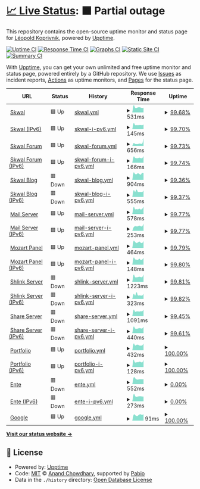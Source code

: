 # [📈 Live Status](https://uptime.skwal.net): <!--live status--> **🟧 Partial outage**

This repository contains the open-source uptime monitor and status page for [Léopold Koprivnik](https://skwal.net/), powered by [Upptime](https://github.com/upptime/upptime).

[![Uptime CI](https://github.com/SkwalExe/uptime.skwal.net/workflows/Uptime%20CI/badge.svg)](https://github.com/SkwalExe/uptime.skwal.net/actions?query=workflow%3A%22Uptime+CI%22)
[![Response Time CI](https://github.com/SkwalExe/uptime.skwal.net/workflows/Response%20Time%20CI/badge.svg)](https://github.com/SkwalExe/uptime.skwal.net/actions?query=workflow%3A%22Response+Time+CI%22)
[![Graphs CI](https://github.com/SkwalExe/uptime.skwal.net/workflows/Graphs%20CI/badge.svg)](https://github.com/SkwalExe/uptime.skwal.net/actions?query=workflow%3A%22Graphs+CI%22)
[![Static Site CI](https://github.com/SkwalExe/uptime.skwal.net/workflows/Static%20Site%20CI/badge.svg)](https://github.com/SkwalExe/uptime.skwal.net/actions?query=workflow%3A%22Static+Site+CI%22)
[![Summary CI](https://github.com/SkwalExe/uptime.skwal.net/workflows/Summary%20CI/badge.svg)](https://github.com/SkwalExe/uptime.skwal.net/actions?query=workflow%3A%22Summary+CI%22)

With [Upptime](https://upptime.js.org), you can get your own unlimited and free uptime monitor and status page, powered entirely by a GitHub repository. We use [Issues](https://github.com/SkwalExe/uptime.skwal.net/issues) as incident reports, [Actions](https://github.com/SkwalExe/uptime.skwal.net/actions) as uptime monitors, and [Pages](https://uptime.skwal.net) for the status page.

<!--start: status pages-->
<!-- This summary is generated by Upptime (https://github.com/upptime/upptime) -->
<!-- Do not edit this manually, your changes will be overwritten -->
<!-- prettier-ignore -->
| URL | Status | History | Response Time | Uptime |
| --- | ------ | ------- | ------------- | ------ |
| <img alt="" src="https://icons.duckduckgo.com/ip3/skwal.net.ico" height="13"> [Skwal](https://skwal.net) | 🟩 Up | [skwal.yml](https://github.com/SkwalExe/uptime.skwal.net/commits/HEAD/history/skwal.yml) | <details><summary><img alt="Response time graph" src="./graphs/skwal/response-time-week.png" height="20"> 531ms</summary><br><a href="https://uptime.skwal.net/history/skwal"><img alt="Response time 725" src="https://img.shields.io/endpoint?url=https%3A%2F%2Fraw.githubusercontent.com%2FSkwalExe%2Fuptime.skwal.net%2FHEAD%2Fapi%2Fskwal%2Fresponse-time.json"></a><br><a href="https://uptime.skwal.net/history/skwal"><img alt="24-hour response time 478" src="https://img.shields.io/endpoint?url=https%3A%2F%2Fraw.githubusercontent.com%2FSkwalExe%2Fuptime.skwal.net%2FHEAD%2Fapi%2Fskwal%2Fresponse-time-day.json"></a><br><a href="https://uptime.skwal.net/history/skwal"><img alt="7-day response time 531" src="https://img.shields.io/endpoint?url=https%3A%2F%2Fraw.githubusercontent.com%2FSkwalExe%2Fuptime.skwal.net%2FHEAD%2Fapi%2Fskwal%2Fresponse-time-week.json"></a><br><a href="https://uptime.skwal.net/history/skwal"><img alt="30-day response time 559" src="https://img.shields.io/endpoint?url=https%3A%2F%2Fraw.githubusercontent.com%2FSkwalExe%2Fuptime.skwal.net%2FHEAD%2Fapi%2Fskwal%2Fresponse-time-month.json"></a><br><a href="https://uptime.skwal.net/history/skwal"><img alt="1-year response time 725" src="https://img.shields.io/endpoint?url=https%3A%2F%2Fraw.githubusercontent.com%2FSkwalExe%2Fuptime.skwal.net%2FHEAD%2Fapi%2Fskwal%2Fresponse-time-year.json"></a></details> | <details><summary><a href="https://uptime.skwal.net/history/skwal">99.68%</a></summary><a href="https://uptime.skwal.net/history/skwal"><img alt="All-time uptime 99.55%" src="https://img.shields.io/endpoint?url=https%3A%2F%2Fraw.githubusercontent.com%2FSkwalExe%2Fuptime.skwal.net%2FHEAD%2Fapi%2Fskwal%2Fuptime.json"></a><br><a href="https://uptime.skwal.net/history/skwal"><img alt="24-hour uptime 97.77%" src="https://img.shields.io/endpoint?url=https%3A%2F%2Fraw.githubusercontent.com%2FSkwalExe%2Fuptime.skwal.net%2FHEAD%2Fapi%2Fskwal%2Fuptime-day.json"></a><br><a href="https://uptime.skwal.net/history/skwal"><img alt="7-day uptime 99.68%" src="https://img.shields.io/endpoint?url=https%3A%2F%2Fraw.githubusercontent.com%2FSkwalExe%2Fuptime.skwal.net%2FHEAD%2Fapi%2Fskwal%2Fuptime-week.json"></a><br><a href="https://uptime.skwal.net/history/skwal"><img alt="30-day uptime 99.87%" src="https://img.shields.io/endpoint?url=https%3A%2F%2Fraw.githubusercontent.com%2FSkwalExe%2Fuptime.skwal.net%2FHEAD%2Fapi%2Fskwal%2Fuptime-month.json"></a><br><a href="https://uptime.skwal.net/history/skwal"><img alt="1-year uptime 99.55%" src="https://img.shields.io/endpoint?url=https%3A%2F%2Fraw.githubusercontent.com%2FSkwalExe%2Fuptime.skwal.net%2FHEAD%2Fapi%2Fskwal%2Fuptime-year.json"></a></details>
| <img alt="" src="https://icons.duckduckgo.com/ip3/skwal.net.ico" height="13"> [Skwal (IPv6)](https://skwal.net) | 🟩 Up | [skwal-i-pv6.yml](https://github.com/SkwalExe/uptime.skwal.net/commits/HEAD/history/skwal-i-pv6.yml) | <details><summary><img alt="Response time graph" src="./graphs/skwal-i-pv6/response-time-week.png" height="20"> 145ms</summary><br><a href="https://uptime.skwal.net/history/skwal-i-pv6"><img alt="Response time 321" src="https://img.shields.io/endpoint?url=https%3A%2F%2Fraw.githubusercontent.com%2FSkwalExe%2Fuptime.skwal.net%2FHEAD%2Fapi%2Fskwal-i-pv6%2Fresponse-time.json"></a><br><a href="https://uptime.skwal.net/history/skwal-i-pv6"><img alt="24-hour response time 142" src="https://img.shields.io/endpoint?url=https%3A%2F%2Fraw.githubusercontent.com%2FSkwalExe%2Fuptime.skwal.net%2FHEAD%2Fapi%2Fskwal-i-pv6%2Fresponse-time-day.json"></a><br><a href="https://uptime.skwal.net/history/skwal-i-pv6"><img alt="7-day response time 145" src="https://img.shields.io/endpoint?url=https%3A%2F%2Fraw.githubusercontent.com%2FSkwalExe%2Fuptime.skwal.net%2FHEAD%2Fapi%2Fskwal-i-pv6%2Fresponse-time-week.json"></a><br><a href="https://uptime.skwal.net/history/skwal-i-pv6"><img alt="30-day response time 152" src="https://img.shields.io/endpoint?url=https%3A%2F%2Fraw.githubusercontent.com%2FSkwalExe%2Fuptime.skwal.net%2FHEAD%2Fapi%2Fskwal-i-pv6%2Fresponse-time-month.json"></a><br><a href="https://uptime.skwal.net/history/skwal-i-pv6"><img alt="1-year response time 321" src="https://img.shields.io/endpoint?url=https%3A%2F%2Fraw.githubusercontent.com%2FSkwalExe%2Fuptime.skwal.net%2FHEAD%2Fapi%2Fskwal-i-pv6%2Fresponse-time-year.json"></a></details> | <details><summary><a href="https://uptime.skwal.net/history/skwal-i-pv6">99.70%</a></summary><a href="https://uptime.skwal.net/history/skwal-i-pv6"><img alt="All-time uptime 99.78%" src="https://img.shields.io/endpoint?url=https%3A%2F%2Fraw.githubusercontent.com%2FSkwalExe%2Fuptime.skwal.net%2FHEAD%2Fapi%2Fskwal-i-pv6%2Fuptime.json"></a><br><a href="https://uptime.skwal.net/history/skwal-i-pv6"><img alt="24-hour uptime 97.87%" src="https://img.shields.io/endpoint?url=https%3A%2F%2Fraw.githubusercontent.com%2FSkwalExe%2Fuptime.skwal.net%2FHEAD%2Fapi%2Fskwal-i-pv6%2Fuptime-day.json"></a><br><a href="https://uptime.skwal.net/history/skwal-i-pv6"><img alt="7-day uptime 99.70%" src="https://img.shields.io/endpoint?url=https%3A%2F%2Fraw.githubusercontent.com%2FSkwalExe%2Fuptime.skwal.net%2FHEAD%2Fapi%2Fskwal-i-pv6%2Fuptime-week.json"></a><br><a href="https://uptime.skwal.net/history/skwal-i-pv6"><img alt="30-day uptime 99.88%" src="https://img.shields.io/endpoint?url=https%3A%2F%2Fraw.githubusercontent.com%2FSkwalExe%2Fuptime.skwal.net%2FHEAD%2Fapi%2Fskwal-i-pv6%2Fuptime-month.json"></a><br><a href="https://uptime.skwal.net/history/skwal-i-pv6"><img alt="1-year uptime 99.78%" src="https://img.shields.io/endpoint?url=https%3A%2F%2Fraw.githubusercontent.com%2FSkwalExe%2Fuptime.skwal.net%2FHEAD%2Fapi%2Fskwal-i-pv6%2Fuptime-year.json"></a></details>
| <img alt="" src="https://icons.duckduckgo.com/ip3/forum.skwal.net.ico" height="13"> [Skwal Forum](https://forum.skwal.net) | 🟩 Up | [skwal-forum.yml](https://github.com/SkwalExe/uptime.skwal.net/commits/HEAD/history/skwal-forum.yml) | <details><summary><img alt="Response time graph" src="./graphs/skwal-forum/response-time-week.png" height="20"> 656ms</summary><br><a href="https://uptime.skwal.net/history/skwal-forum"><img alt="Response time 846" src="https://img.shields.io/endpoint?url=https%3A%2F%2Fraw.githubusercontent.com%2FSkwalExe%2Fuptime.skwal.net%2FHEAD%2Fapi%2Fskwal-forum%2Fresponse-time.json"></a><br><a href="https://uptime.skwal.net/history/skwal-forum"><img alt="24-hour response time 1121" src="https://img.shields.io/endpoint?url=https%3A%2F%2Fraw.githubusercontent.com%2FSkwalExe%2Fuptime.skwal.net%2FHEAD%2Fapi%2Fskwal-forum%2Fresponse-time-day.json"></a><br><a href="https://uptime.skwal.net/history/skwal-forum"><img alt="7-day response time 656" src="https://img.shields.io/endpoint?url=https%3A%2F%2Fraw.githubusercontent.com%2FSkwalExe%2Fuptime.skwal.net%2FHEAD%2Fapi%2Fskwal-forum%2Fresponse-time-week.json"></a><br><a href="https://uptime.skwal.net/history/skwal-forum"><img alt="30-day response time 571" src="https://img.shields.io/endpoint?url=https%3A%2F%2Fraw.githubusercontent.com%2FSkwalExe%2Fuptime.skwal.net%2FHEAD%2Fapi%2Fskwal-forum%2Fresponse-time-month.json"></a><br><a href="https://uptime.skwal.net/history/skwal-forum"><img alt="1-year response time 846" src="https://img.shields.io/endpoint?url=https%3A%2F%2Fraw.githubusercontent.com%2FSkwalExe%2Fuptime.skwal.net%2FHEAD%2Fapi%2Fskwal-forum%2Fresponse-time-year.json"></a></details> | <details><summary><a href="https://uptime.skwal.net/history/skwal-forum">99.73%</a></summary><a href="https://uptime.skwal.net/history/skwal-forum"><img alt="All-time uptime 99.79%" src="https://img.shields.io/endpoint?url=https%3A%2F%2Fraw.githubusercontent.com%2FSkwalExe%2Fuptime.skwal.net%2FHEAD%2Fapi%2Fskwal-forum%2Fuptime.json"></a><br><a href="https://uptime.skwal.net/history/skwal-forum"><img alt="24-hour uptime 98.14%" src="https://img.shields.io/endpoint?url=https%3A%2F%2Fraw.githubusercontent.com%2FSkwalExe%2Fuptime.skwal.net%2FHEAD%2Fapi%2Fskwal-forum%2Fuptime-day.json"></a><br><a href="https://uptime.skwal.net/history/skwal-forum"><img alt="7-day uptime 99.73%" src="https://img.shields.io/endpoint?url=https%3A%2F%2Fraw.githubusercontent.com%2FSkwalExe%2Fuptime.skwal.net%2FHEAD%2Fapi%2Fskwal-forum%2Fuptime-week.json"></a><br><a href="https://uptime.skwal.net/history/skwal-forum"><img alt="30-day uptime 99.89%" src="https://img.shields.io/endpoint?url=https%3A%2F%2Fraw.githubusercontent.com%2FSkwalExe%2Fuptime.skwal.net%2FHEAD%2Fapi%2Fskwal-forum%2Fuptime-month.json"></a><br><a href="https://uptime.skwal.net/history/skwal-forum"><img alt="1-year uptime 99.79%" src="https://img.shields.io/endpoint?url=https%3A%2F%2Fraw.githubusercontent.com%2FSkwalExe%2Fuptime.skwal.net%2FHEAD%2Fapi%2Fskwal-forum%2Fuptime-year.json"></a></details>
| <img alt="" src="https://icons.duckduckgo.com/ip3/forum.skwal.net.ico" height="13"> [Skwal Forum (IPv6)](https://forum.skwal.net) | 🟩 Up | [skwal-forum-i-pv6.yml](https://github.com/SkwalExe/uptime.skwal.net/commits/HEAD/history/skwal-forum-i-pv6.yml) | <details><summary><img alt="Response time graph" src="./graphs/skwal-forum-i-pv6/response-time-week.png" height="20"> 166ms</summary><br><a href="https://uptime.skwal.net/history/skwal-forum-i-pv6"><img alt="Response time 177" src="https://img.shields.io/endpoint?url=https%3A%2F%2Fraw.githubusercontent.com%2FSkwalExe%2Fuptime.skwal.net%2FHEAD%2Fapi%2Fskwal-forum-i-pv6%2Fresponse-time.json"></a><br><a href="https://uptime.skwal.net/history/skwal-forum-i-pv6"><img alt="24-hour response time 181" src="https://img.shields.io/endpoint?url=https%3A%2F%2Fraw.githubusercontent.com%2FSkwalExe%2Fuptime.skwal.net%2FHEAD%2Fapi%2Fskwal-forum-i-pv6%2Fresponse-time-day.json"></a><br><a href="https://uptime.skwal.net/history/skwal-forum-i-pv6"><img alt="7-day response time 166" src="https://img.shields.io/endpoint?url=https%3A%2F%2Fraw.githubusercontent.com%2FSkwalExe%2Fuptime.skwal.net%2FHEAD%2Fapi%2Fskwal-forum-i-pv6%2Fresponse-time-week.json"></a><br><a href="https://uptime.skwal.net/history/skwal-forum-i-pv6"><img alt="30-day response time 168" src="https://img.shields.io/endpoint?url=https%3A%2F%2Fraw.githubusercontent.com%2FSkwalExe%2Fuptime.skwal.net%2FHEAD%2Fapi%2Fskwal-forum-i-pv6%2Fresponse-time-month.json"></a><br><a href="https://uptime.skwal.net/history/skwal-forum-i-pv6"><img alt="1-year response time 177" src="https://img.shields.io/endpoint?url=https%3A%2F%2Fraw.githubusercontent.com%2FSkwalExe%2Fuptime.skwal.net%2FHEAD%2Fapi%2Fskwal-forum-i-pv6%2Fresponse-time-year.json"></a></details> | <details><summary><a href="https://uptime.skwal.net/history/skwal-forum-i-pv6">99.74%</a></summary><a href="https://uptime.skwal.net/history/skwal-forum-i-pv6"><img alt="All-time uptime 99.79%" src="https://img.shields.io/endpoint?url=https%3A%2F%2Fraw.githubusercontent.com%2FSkwalExe%2Fuptime.skwal.net%2FHEAD%2Fapi%2Fskwal-forum-i-pv6%2Fuptime.json"></a><br><a href="https://uptime.skwal.net/history/skwal-forum-i-pv6"><img alt="24-hour uptime 98.16%" src="https://img.shields.io/endpoint?url=https%3A%2F%2Fraw.githubusercontent.com%2FSkwalExe%2Fuptime.skwal.net%2FHEAD%2Fapi%2Fskwal-forum-i-pv6%2Fuptime-day.json"></a><br><a href="https://uptime.skwal.net/history/skwal-forum-i-pv6"><img alt="7-day uptime 99.74%" src="https://img.shields.io/endpoint?url=https%3A%2F%2Fraw.githubusercontent.com%2FSkwalExe%2Fuptime.skwal.net%2FHEAD%2Fapi%2Fskwal-forum-i-pv6%2Fuptime-week.json"></a><br><a href="https://uptime.skwal.net/history/skwal-forum-i-pv6"><img alt="30-day uptime 99.89%" src="https://img.shields.io/endpoint?url=https%3A%2F%2Fraw.githubusercontent.com%2FSkwalExe%2Fuptime.skwal.net%2FHEAD%2Fapi%2Fskwal-forum-i-pv6%2Fuptime-month.json"></a><br><a href="https://uptime.skwal.net/history/skwal-forum-i-pv6"><img alt="1-year uptime 99.79%" src="https://img.shields.io/endpoint?url=https%3A%2F%2Fraw.githubusercontent.com%2FSkwalExe%2Fuptime.skwal.net%2FHEAD%2Fapi%2Fskwal-forum-i-pv6%2Fuptime-year.json"></a></details>
| <img alt="" src="https://icons.duckduckgo.com/ip3/blog.skwal.net.ico" height="13"> [Skwal Blog](https://blog.skwal.net) | 🟥 Down | [skwal-blog.yml](https://github.com/SkwalExe/uptime.skwal.net/commits/HEAD/history/skwal-blog.yml) | <details><summary><img alt="Response time graph" src="./graphs/skwal-blog/response-time-week.png" height="20"> 904ms</summary><br><a href="https://uptime.skwal.net/history/skwal-blog"><img alt="Response time 882" src="https://img.shields.io/endpoint?url=https%3A%2F%2Fraw.githubusercontent.com%2FSkwalExe%2Fuptime.skwal.net%2FHEAD%2Fapi%2Fskwal-blog%2Fresponse-time.json"></a><br><a href="https://uptime.skwal.net/history/skwal-blog"><img alt="24-hour response time 1588" src="https://img.shields.io/endpoint?url=https%3A%2F%2Fraw.githubusercontent.com%2FSkwalExe%2Fuptime.skwal.net%2FHEAD%2Fapi%2Fskwal-blog%2Fresponse-time-day.json"></a><br><a href="https://uptime.skwal.net/history/skwal-blog"><img alt="7-day response time 904" src="https://img.shields.io/endpoint?url=https%3A%2F%2Fraw.githubusercontent.com%2FSkwalExe%2Fuptime.skwal.net%2FHEAD%2Fapi%2Fskwal-blog%2Fresponse-time-week.json"></a><br><a href="https://uptime.skwal.net/history/skwal-blog"><img alt="30-day response time 655" src="https://img.shields.io/endpoint?url=https%3A%2F%2Fraw.githubusercontent.com%2FSkwalExe%2Fuptime.skwal.net%2FHEAD%2Fapi%2Fskwal-blog%2Fresponse-time-month.json"></a><br><a href="https://uptime.skwal.net/history/skwal-blog"><img alt="1-year response time 882" src="https://img.shields.io/endpoint?url=https%3A%2F%2Fraw.githubusercontent.com%2FSkwalExe%2Fuptime.skwal.net%2FHEAD%2Fapi%2Fskwal-blog%2Fresponse-time-year.json"></a></details> | <details><summary><a href="https://uptime.skwal.net/history/skwal-blog">99.36%</a></summary><a href="https://uptime.skwal.net/history/skwal-blog"><img alt="All-time uptime 99.54%" src="https://img.shields.io/endpoint?url=https%3A%2F%2Fraw.githubusercontent.com%2FSkwalExe%2Fuptime.skwal.net%2FHEAD%2Fapi%2Fskwal-blog%2Fuptime.json"></a><br><a href="https://uptime.skwal.net/history/skwal-blog"><img alt="24-hour uptime 95.50%" src="https://img.shields.io/endpoint?url=https%3A%2F%2Fraw.githubusercontent.com%2FSkwalExe%2Fuptime.skwal.net%2FHEAD%2Fapi%2Fskwal-blog%2Fuptime-day.json"></a><br><a href="https://uptime.skwal.net/history/skwal-blog"><img alt="7-day uptime 99.36%" src="https://img.shields.io/endpoint?url=https%3A%2F%2Fraw.githubusercontent.com%2FSkwalExe%2Fuptime.skwal.net%2FHEAD%2Fapi%2Fskwal-blog%2Fuptime-week.json"></a><br><a href="https://uptime.skwal.net/history/skwal-blog"><img alt="30-day uptime 99.80%" src="https://img.shields.io/endpoint?url=https%3A%2F%2Fraw.githubusercontent.com%2FSkwalExe%2Fuptime.skwal.net%2FHEAD%2Fapi%2Fskwal-blog%2Fuptime-month.json"></a><br><a href="https://uptime.skwal.net/history/skwal-blog"><img alt="1-year uptime 99.54%" src="https://img.shields.io/endpoint?url=https%3A%2F%2Fraw.githubusercontent.com%2FSkwalExe%2Fuptime.skwal.net%2FHEAD%2Fapi%2Fskwal-blog%2Fuptime-year.json"></a></details>
| <img alt="" src="https://icons.duckduckgo.com/ip3/blog.skwal.net.ico" height="13"> [Skwal Blog (IPv6)](https://blog.skwal.net) | 🟥 Down | [skwal-blog-i-pv6.yml](https://github.com/SkwalExe/uptime.skwal.net/commits/HEAD/history/skwal-blog-i-pv6.yml) | <details><summary><img alt="Response time graph" src="./graphs/skwal-blog-i-pv6/response-time-week.png" height="20"> 555ms</summary><br><a href="https://uptime.skwal.net/history/skwal-blog-i-pv6"><img alt="Response time 388" src="https://img.shields.io/endpoint?url=https%3A%2F%2Fraw.githubusercontent.com%2FSkwalExe%2Fuptime.skwal.net%2FHEAD%2Fapi%2Fskwal-blog-i-pv6%2Fresponse-time.json"></a><br><a href="https://uptime.skwal.net/history/skwal-blog-i-pv6"><img alt="24-hour response time 1215" src="https://img.shields.io/endpoint?url=https%3A%2F%2Fraw.githubusercontent.com%2FSkwalExe%2Fuptime.skwal.net%2FHEAD%2Fapi%2Fskwal-blog-i-pv6%2Fresponse-time-day.json"></a><br><a href="https://uptime.skwal.net/history/skwal-blog-i-pv6"><img alt="7-day response time 555" src="https://img.shields.io/endpoint?url=https%3A%2F%2Fraw.githubusercontent.com%2FSkwalExe%2Fuptime.skwal.net%2FHEAD%2Fapi%2Fskwal-blog-i-pv6%2Fresponse-time-week.json"></a><br><a href="https://uptime.skwal.net/history/skwal-blog-i-pv6"><img alt="30-day response time 315" src="https://img.shields.io/endpoint?url=https%3A%2F%2Fraw.githubusercontent.com%2FSkwalExe%2Fuptime.skwal.net%2FHEAD%2Fapi%2Fskwal-blog-i-pv6%2Fresponse-time-month.json"></a><br><a href="https://uptime.skwal.net/history/skwal-blog-i-pv6"><img alt="1-year response time 388" src="https://img.shields.io/endpoint?url=https%3A%2F%2Fraw.githubusercontent.com%2FSkwalExe%2Fuptime.skwal.net%2FHEAD%2Fapi%2Fskwal-blog-i-pv6%2Fresponse-time-year.json"></a></details> | <details><summary><a href="https://uptime.skwal.net/history/skwal-blog-i-pv6">99.37%</a></summary><a href="https://uptime.skwal.net/history/skwal-blog-i-pv6"><img alt="All-time uptime 99.56%" src="https://img.shields.io/endpoint?url=https%3A%2F%2Fraw.githubusercontent.com%2FSkwalExe%2Fuptime.skwal.net%2FHEAD%2Fapi%2Fskwal-blog-i-pv6%2Fuptime.json"></a><br><a href="https://uptime.skwal.net/history/skwal-blog-i-pv6"><img alt="24-hour uptime 95.62%" src="https://img.shields.io/endpoint?url=https%3A%2F%2Fraw.githubusercontent.com%2FSkwalExe%2Fuptime.skwal.net%2FHEAD%2Fapi%2Fskwal-blog-i-pv6%2Fuptime-day.json"></a><br><a href="https://uptime.skwal.net/history/skwal-blog-i-pv6"><img alt="7-day uptime 99.37%" src="https://img.shields.io/endpoint?url=https%3A%2F%2Fraw.githubusercontent.com%2FSkwalExe%2Fuptime.skwal.net%2FHEAD%2Fapi%2Fskwal-blog-i-pv6%2Fuptime-week.json"></a><br><a href="https://uptime.skwal.net/history/skwal-blog-i-pv6"><img alt="30-day uptime 99.81%" src="https://img.shields.io/endpoint?url=https%3A%2F%2Fraw.githubusercontent.com%2FSkwalExe%2Fuptime.skwal.net%2FHEAD%2Fapi%2Fskwal-blog-i-pv6%2Fuptime-month.json"></a><br><a href="https://uptime.skwal.net/history/skwal-blog-i-pv6"><img alt="1-year uptime 99.56%" src="https://img.shields.io/endpoint?url=https%3A%2F%2Fraw.githubusercontent.com%2FSkwalExe%2Fuptime.skwal.net%2FHEAD%2Fapi%2Fskwal-blog-i-pv6%2Fuptime-year.json"></a></details>
| <img alt="" src="https://icons.duckduckgo.com/ip3/mail.skwal.net.ico" height="13"> [Mail Server](https://mail.skwal.net) | 🟩 Up | [mail-server.yml](https://github.com/SkwalExe/uptime.skwal.net/commits/HEAD/history/mail-server.yml) | <details><summary><img alt="Response time graph" src="./graphs/mail-server/response-time-week.png" height="20"> 578ms</summary><br><a href="https://uptime.skwal.net/history/mail-server"><img alt="Response time 563" src="https://img.shields.io/endpoint?url=https%3A%2F%2Fraw.githubusercontent.com%2FSkwalExe%2Fuptime.skwal.net%2FHEAD%2Fapi%2Fmail-server%2Fresponse-time.json"></a><br><a href="https://uptime.skwal.net/history/mail-server"><img alt="24-hour response time 663" src="https://img.shields.io/endpoint?url=https%3A%2F%2Fraw.githubusercontent.com%2FSkwalExe%2Fuptime.skwal.net%2FHEAD%2Fapi%2Fmail-server%2Fresponse-time-day.json"></a><br><a href="https://uptime.skwal.net/history/mail-server"><img alt="7-day response time 578" src="https://img.shields.io/endpoint?url=https%3A%2F%2Fraw.githubusercontent.com%2FSkwalExe%2Fuptime.skwal.net%2FHEAD%2Fapi%2Fmail-server%2Fresponse-time-week.json"></a><br><a href="https://uptime.skwal.net/history/mail-server"><img alt="30-day response time 581" src="https://img.shields.io/endpoint?url=https%3A%2F%2Fraw.githubusercontent.com%2FSkwalExe%2Fuptime.skwal.net%2FHEAD%2Fapi%2Fmail-server%2Fresponse-time-month.json"></a><br><a href="https://uptime.skwal.net/history/mail-server"><img alt="1-year response time 563" src="https://img.shields.io/endpoint?url=https%3A%2F%2Fraw.githubusercontent.com%2FSkwalExe%2Fuptime.skwal.net%2FHEAD%2Fapi%2Fmail-server%2Fresponse-time-year.json"></a></details> | <details><summary><a href="https://uptime.skwal.net/history/mail-server">99.77%</a></summary><a href="https://uptime.skwal.net/history/mail-server"><img alt="All-time uptime 99.79%" src="https://img.shields.io/endpoint?url=https%3A%2F%2Fraw.githubusercontent.com%2FSkwalExe%2Fuptime.skwal.net%2FHEAD%2Fapi%2Fmail-server%2Fuptime.json"></a><br><a href="https://uptime.skwal.net/history/mail-server"><img alt="24-hour uptime 98.38%" src="https://img.shields.io/endpoint?url=https%3A%2F%2Fraw.githubusercontent.com%2FSkwalExe%2Fuptime.skwal.net%2FHEAD%2Fapi%2Fmail-server%2Fuptime-day.json"></a><br><a href="https://uptime.skwal.net/history/mail-server"><img alt="7-day uptime 99.77%" src="https://img.shields.io/endpoint?url=https%3A%2F%2Fraw.githubusercontent.com%2FSkwalExe%2Fuptime.skwal.net%2FHEAD%2Fapi%2Fmail-server%2Fuptime-week.json"></a><br><a href="https://uptime.skwal.net/history/mail-server"><img alt="30-day uptime 99.90%" src="https://img.shields.io/endpoint?url=https%3A%2F%2Fraw.githubusercontent.com%2FSkwalExe%2Fuptime.skwal.net%2FHEAD%2Fapi%2Fmail-server%2Fuptime-month.json"></a><br><a href="https://uptime.skwal.net/history/mail-server"><img alt="1-year uptime 99.79%" src="https://img.shields.io/endpoint?url=https%3A%2F%2Fraw.githubusercontent.com%2FSkwalExe%2Fuptime.skwal.net%2FHEAD%2Fapi%2Fmail-server%2Fuptime-year.json"></a></details>
| <img alt="" src="https://icons.duckduckgo.com/ip3/mail.skwal.net.ico" height="13"> [Mail Server (IPv6)](https://mail.skwal.net) | 🟩 Up | [mail-server-i-pv6.yml](https://github.com/SkwalExe/uptime.skwal.net/commits/HEAD/history/mail-server-i-pv6.yml) | <details><summary><img alt="Response time graph" src="./graphs/mail-server-i-pv6/response-time-week.png" height="20"> 253ms</summary><br><a href="https://uptime.skwal.net/history/mail-server-i-pv6"><img alt="Response time 281" src="https://img.shields.io/endpoint?url=https%3A%2F%2Fraw.githubusercontent.com%2FSkwalExe%2Fuptime.skwal.net%2FHEAD%2Fapi%2Fmail-server-i-pv6%2Fresponse-time.json"></a><br><a href="https://uptime.skwal.net/history/mail-server-i-pv6"><img alt="24-hour response time 305" src="https://img.shields.io/endpoint?url=https%3A%2F%2Fraw.githubusercontent.com%2FSkwalExe%2Fuptime.skwal.net%2FHEAD%2Fapi%2Fmail-server-i-pv6%2Fresponse-time-day.json"></a><br><a href="https://uptime.skwal.net/history/mail-server-i-pv6"><img alt="7-day response time 253" src="https://img.shields.io/endpoint?url=https%3A%2F%2Fraw.githubusercontent.com%2FSkwalExe%2Fuptime.skwal.net%2FHEAD%2Fapi%2Fmail-server-i-pv6%2Fresponse-time-week.json"></a><br><a href="https://uptime.skwal.net/history/mail-server-i-pv6"><img alt="30-day response time 220" src="https://img.shields.io/endpoint?url=https%3A%2F%2Fraw.githubusercontent.com%2FSkwalExe%2Fuptime.skwal.net%2FHEAD%2Fapi%2Fmail-server-i-pv6%2Fresponse-time-month.json"></a><br><a href="https://uptime.skwal.net/history/mail-server-i-pv6"><img alt="1-year response time 281" src="https://img.shields.io/endpoint?url=https%3A%2F%2Fraw.githubusercontent.com%2FSkwalExe%2Fuptime.skwal.net%2FHEAD%2Fapi%2Fmail-server-i-pv6%2Fresponse-time-year.json"></a></details> | <details><summary><a href="https://uptime.skwal.net/history/mail-server-i-pv6">99.77%</a></summary><a href="https://uptime.skwal.net/history/mail-server-i-pv6"><img alt="All-time uptime 99.79%" src="https://img.shields.io/endpoint?url=https%3A%2F%2Fraw.githubusercontent.com%2FSkwalExe%2Fuptime.skwal.net%2FHEAD%2Fapi%2Fmail-server-i-pv6%2Fuptime.json"></a><br><a href="https://uptime.skwal.net/history/mail-server-i-pv6"><img alt="24-hour uptime 98.40%" src="https://img.shields.io/endpoint?url=https%3A%2F%2Fraw.githubusercontent.com%2FSkwalExe%2Fuptime.skwal.net%2FHEAD%2Fapi%2Fmail-server-i-pv6%2Fuptime-day.json"></a><br><a href="https://uptime.skwal.net/history/mail-server-i-pv6"><img alt="7-day uptime 99.77%" src="https://img.shields.io/endpoint?url=https%3A%2F%2Fraw.githubusercontent.com%2FSkwalExe%2Fuptime.skwal.net%2FHEAD%2Fapi%2Fmail-server-i-pv6%2Fuptime-week.json"></a><br><a href="https://uptime.skwal.net/history/mail-server-i-pv6"><img alt="30-day uptime 99.90%" src="https://img.shields.io/endpoint?url=https%3A%2F%2Fraw.githubusercontent.com%2FSkwalExe%2Fuptime.skwal.net%2FHEAD%2Fapi%2Fmail-server-i-pv6%2Fuptime-month.json"></a><br><a href="https://uptime.skwal.net/history/mail-server-i-pv6"><img alt="1-year uptime 99.79%" src="https://img.shields.io/endpoint?url=https%3A%2F%2Fraw.githubusercontent.com%2FSkwalExe%2Fuptime.skwal.net%2FHEAD%2Fapi%2Fmail-server-i-pv6%2Fuptime-year.json"></a></details>
| <img alt="" src="https://icons.duckduckgo.com/ip3/mozart.skwal.net.ico" height="13"> [Mozart Panel](https://mozart.skwal.net) | 🟩 Up | [mozart-panel.yml](https://github.com/SkwalExe/uptime.skwal.net/commits/HEAD/history/mozart-panel.yml) | <details><summary><img alt="Response time graph" src="./graphs/mozart-panel/response-time-week.png" height="20"> 464ms</summary><br><a href="https://uptime.skwal.net/history/mozart-panel"><img alt="Response time 1031" src="https://img.shields.io/endpoint?url=https%3A%2F%2Fraw.githubusercontent.com%2FSkwalExe%2Fuptime.skwal.net%2FHEAD%2Fapi%2Fmozart-panel%2Fresponse-time.json"></a><br><a href="https://uptime.skwal.net/history/mozart-panel"><img alt="24-hour response time 466" src="https://img.shields.io/endpoint?url=https%3A%2F%2Fraw.githubusercontent.com%2FSkwalExe%2Fuptime.skwal.net%2FHEAD%2Fapi%2Fmozart-panel%2Fresponse-time-day.json"></a><br><a href="https://uptime.skwal.net/history/mozart-panel"><img alt="7-day response time 464" src="https://img.shields.io/endpoint?url=https%3A%2F%2Fraw.githubusercontent.com%2FSkwalExe%2Fuptime.skwal.net%2FHEAD%2Fapi%2Fmozart-panel%2Fresponse-time-week.json"></a><br><a href="https://uptime.skwal.net/history/mozart-panel"><img alt="30-day response time 464" src="https://img.shields.io/endpoint?url=https%3A%2F%2Fraw.githubusercontent.com%2FSkwalExe%2Fuptime.skwal.net%2FHEAD%2Fapi%2Fmozart-panel%2Fresponse-time-month.json"></a><br><a href="https://uptime.skwal.net/history/mozart-panel"><img alt="1-year response time 1031" src="https://img.shields.io/endpoint?url=https%3A%2F%2Fraw.githubusercontent.com%2FSkwalExe%2Fuptime.skwal.net%2FHEAD%2Fapi%2Fmozart-panel%2Fresponse-time-year.json"></a></details> | <details><summary><a href="https://uptime.skwal.net/history/mozart-panel">99.79%</a></summary><a href="https://uptime.skwal.net/history/mozart-panel"><img alt="All-time uptime 92.29%" src="https://img.shields.io/endpoint?url=https%3A%2F%2Fraw.githubusercontent.com%2FSkwalExe%2Fuptime.skwal.net%2FHEAD%2Fapi%2Fmozart-panel%2Fuptime.json"></a><br><a href="https://uptime.skwal.net/history/mozart-panel"><img alt="24-hour uptime 98.50%" src="https://img.shields.io/endpoint?url=https%3A%2F%2Fraw.githubusercontent.com%2FSkwalExe%2Fuptime.skwal.net%2FHEAD%2Fapi%2Fmozart-panel%2Fuptime-day.json"></a><br><a href="https://uptime.skwal.net/history/mozart-panel"><img alt="7-day uptime 99.79%" src="https://img.shields.io/endpoint?url=https%3A%2F%2Fraw.githubusercontent.com%2FSkwalExe%2Fuptime.skwal.net%2FHEAD%2Fapi%2Fmozart-panel%2Fuptime-week.json"></a><br><a href="https://uptime.skwal.net/history/mozart-panel"><img alt="30-day uptime 99.91%" src="https://img.shields.io/endpoint?url=https%3A%2F%2Fraw.githubusercontent.com%2FSkwalExe%2Fuptime.skwal.net%2FHEAD%2Fapi%2Fmozart-panel%2Fuptime-month.json"></a><br><a href="https://uptime.skwal.net/history/mozart-panel"><img alt="1-year uptime 92.29%" src="https://img.shields.io/endpoint?url=https%3A%2F%2Fraw.githubusercontent.com%2FSkwalExe%2Fuptime.skwal.net%2FHEAD%2Fapi%2Fmozart-panel%2Fuptime-year.json"></a></details>
| <img alt="" src="https://icons.duckduckgo.com/ip3/mozart.skwal.net.ico" height="13"> [Mozart Panel (IPv6)](https://mozart.skwal.net) | 🟩 Up | [mozart-panel-i-pv6.yml](https://github.com/SkwalExe/uptime.skwal.net/commits/HEAD/history/mozart-panel-i-pv6.yml) | <details><summary><img alt="Response time graph" src="./graphs/mozart-panel-i-pv6/response-time-week.png" height="20"> 148ms</summary><br><a href="https://uptime.skwal.net/history/mozart-panel-i-pv6"><img alt="Response time 524" src="https://img.shields.io/endpoint?url=https%3A%2F%2Fraw.githubusercontent.com%2FSkwalExe%2Fuptime.skwal.net%2FHEAD%2Fapi%2Fmozart-panel-i-pv6%2Fresponse-time.json"></a><br><a href="https://uptime.skwal.net/history/mozart-panel-i-pv6"><img alt="24-hour response time 157" src="https://img.shields.io/endpoint?url=https%3A%2F%2Fraw.githubusercontent.com%2FSkwalExe%2Fuptime.skwal.net%2FHEAD%2Fapi%2Fmozart-panel-i-pv6%2Fresponse-time-day.json"></a><br><a href="https://uptime.skwal.net/history/mozart-panel-i-pv6"><img alt="7-day response time 148" src="https://img.shields.io/endpoint?url=https%3A%2F%2Fraw.githubusercontent.com%2FSkwalExe%2Fuptime.skwal.net%2FHEAD%2Fapi%2Fmozart-panel-i-pv6%2Fresponse-time-week.json"></a><br><a href="https://uptime.skwal.net/history/mozart-panel-i-pv6"><img alt="30-day response time 149" src="https://img.shields.io/endpoint?url=https%3A%2F%2Fraw.githubusercontent.com%2FSkwalExe%2Fuptime.skwal.net%2FHEAD%2Fapi%2Fmozart-panel-i-pv6%2Fresponse-time-month.json"></a><br><a href="https://uptime.skwal.net/history/mozart-panel-i-pv6"><img alt="1-year response time 524" src="https://img.shields.io/endpoint?url=https%3A%2F%2Fraw.githubusercontent.com%2FSkwalExe%2Fuptime.skwal.net%2FHEAD%2Fapi%2Fmozart-panel-i-pv6%2Fresponse-time-year.json"></a></details> | <details><summary><a href="https://uptime.skwal.net/history/mozart-panel-i-pv6">99.80%</a></summary><a href="https://uptime.skwal.net/history/mozart-panel-i-pv6"><img alt="All-time uptime 92.29%" src="https://img.shields.io/endpoint?url=https%3A%2F%2Fraw.githubusercontent.com%2FSkwalExe%2Fuptime.skwal.net%2FHEAD%2Fapi%2Fmozart-panel-i-pv6%2Fuptime.json"></a><br><a href="https://uptime.skwal.net/history/mozart-panel-i-pv6"><img alt="24-hour uptime 98.60%" src="https://img.shields.io/endpoint?url=https%3A%2F%2Fraw.githubusercontent.com%2FSkwalExe%2Fuptime.skwal.net%2FHEAD%2Fapi%2Fmozart-panel-i-pv6%2Fuptime-day.json"></a><br><a href="https://uptime.skwal.net/history/mozart-panel-i-pv6"><img alt="7-day uptime 99.80%" src="https://img.shields.io/endpoint?url=https%3A%2F%2Fraw.githubusercontent.com%2FSkwalExe%2Fuptime.skwal.net%2FHEAD%2Fapi%2Fmozart-panel-i-pv6%2Fuptime-week.json"></a><br><a href="https://uptime.skwal.net/history/mozart-panel-i-pv6"><img alt="30-day uptime 99.92%" src="https://img.shields.io/endpoint?url=https%3A%2F%2Fraw.githubusercontent.com%2FSkwalExe%2Fuptime.skwal.net%2FHEAD%2Fapi%2Fmozart-panel-i-pv6%2Fuptime-month.json"></a><br><a href="https://uptime.skwal.net/history/mozart-panel-i-pv6"><img alt="1-year uptime 92.29%" src="https://img.shields.io/endpoint?url=https%3A%2F%2Fraw.githubusercontent.com%2FSkwalExe%2Fuptime.skwal.net%2FHEAD%2Fapi%2Fmozart-panel-i-pv6%2Fuptime-year.json"></a></details>
| <img alt="" src="https://icons.duckduckgo.com/ip3/link.skwal.net.ico" height="13"> [Shlink Server](https://link.skwal.net) | 🟥 Down | [shlink-server.yml](https://github.com/SkwalExe/uptime.skwal.net/commits/HEAD/history/shlink-server.yml) | <details><summary><img alt="Response time graph" src="./graphs/shlink-server/response-time-week.png" height="20"> 1223ms</summary><br><a href="https://uptime.skwal.net/history/shlink-server"><img alt="Response time 1071" src="https://img.shields.io/endpoint?url=https%3A%2F%2Fraw.githubusercontent.com%2FSkwalExe%2Fuptime.skwal.net%2FHEAD%2Fapi%2Fshlink-server%2Fresponse-time.json"></a><br><a href="https://uptime.skwal.net/history/shlink-server"><img alt="24-hour response time 1559" src="https://img.shields.io/endpoint?url=https%3A%2F%2Fraw.githubusercontent.com%2FSkwalExe%2Fuptime.skwal.net%2FHEAD%2Fapi%2Fshlink-server%2Fresponse-time-day.json"></a><br><a href="https://uptime.skwal.net/history/shlink-server"><img alt="7-day response time 1223" src="https://img.shields.io/endpoint?url=https%3A%2F%2Fraw.githubusercontent.com%2FSkwalExe%2Fuptime.skwal.net%2FHEAD%2Fapi%2Fshlink-server%2Fresponse-time-week.json"></a><br><a href="https://uptime.skwal.net/history/shlink-server"><img alt="30-day response time 1057" src="https://img.shields.io/endpoint?url=https%3A%2F%2Fraw.githubusercontent.com%2FSkwalExe%2Fuptime.skwal.net%2FHEAD%2Fapi%2Fshlink-server%2Fresponse-time-month.json"></a><br><a href="https://uptime.skwal.net/history/shlink-server"><img alt="1-year response time 1071" src="https://img.shields.io/endpoint?url=https%3A%2F%2Fraw.githubusercontent.com%2FSkwalExe%2Fuptime.skwal.net%2FHEAD%2Fapi%2Fshlink-server%2Fresponse-time-year.json"></a></details> | <details><summary><a href="https://uptime.skwal.net/history/shlink-server">99.81%</a></summary><a href="https://uptime.skwal.net/history/shlink-server"><img alt="All-time uptime 99.56%" src="https://img.shields.io/endpoint?url=https%3A%2F%2Fraw.githubusercontent.com%2FSkwalExe%2Fuptime.skwal.net%2FHEAD%2Fapi%2Fshlink-server%2Fuptime.json"></a><br><a href="https://uptime.skwal.net/history/shlink-server"><img alt="24-hour uptime 98.66%" src="https://img.shields.io/endpoint?url=https%3A%2F%2Fraw.githubusercontent.com%2FSkwalExe%2Fuptime.skwal.net%2FHEAD%2Fapi%2Fshlink-server%2Fuptime-day.json"></a><br><a href="https://uptime.skwal.net/history/shlink-server"><img alt="7-day uptime 99.81%" src="https://img.shields.io/endpoint?url=https%3A%2F%2Fraw.githubusercontent.com%2FSkwalExe%2Fuptime.skwal.net%2FHEAD%2Fapi%2Fshlink-server%2Fuptime-week.json"></a><br><a href="https://uptime.skwal.net/history/shlink-server"><img alt="30-day uptime 99.96%" src="https://img.shields.io/endpoint?url=https%3A%2F%2Fraw.githubusercontent.com%2FSkwalExe%2Fuptime.skwal.net%2FHEAD%2Fapi%2Fshlink-server%2Fuptime-month.json"></a><br><a href="https://uptime.skwal.net/history/shlink-server"><img alt="1-year uptime 99.56%" src="https://img.shields.io/endpoint?url=https%3A%2F%2Fraw.githubusercontent.com%2FSkwalExe%2Fuptime.skwal.net%2FHEAD%2Fapi%2Fshlink-server%2Fuptime-year.json"></a></details>
| <img alt="" src="https://icons.duckduckgo.com/ip3/link.skwal.net.ico" height="13"> [Shlink Server (IPv6)](https://link.skwal.net) | 🟥 Down | [shlink-server-i-pv6.yml](https://github.com/SkwalExe/uptime.skwal.net/commits/HEAD/history/shlink-server-i-pv6.yml) | <details><summary><img alt="Response time graph" src="./graphs/shlink-server-i-pv6/response-time-week.png" height="20"> 323ms</summary><br><a href="https://uptime.skwal.net/history/shlink-server-i-pv6"><img alt="Response time 419" src="https://img.shields.io/endpoint?url=https%3A%2F%2Fraw.githubusercontent.com%2FSkwalExe%2Fuptime.skwal.net%2FHEAD%2Fapi%2Fshlink-server-i-pv6%2Fresponse-time.json"></a><br><a href="https://uptime.skwal.net/history/shlink-server-i-pv6"><img alt="24-hour response time 307" src="https://img.shields.io/endpoint?url=https%3A%2F%2Fraw.githubusercontent.com%2FSkwalExe%2Fuptime.skwal.net%2FHEAD%2Fapi%2Fshlink-server-i-pv6%2Fresponse-time-day.json"></a><br><a href="https://uptime.skwal.net/history/shlink-server-i-pv6"><img alt="7-day response time 323" src="https://img.shields.io/endpoint?url=https%3A%2F%2Fraw.githubusercontent.com%2FSkwalExe%2Fuptime.skwal.net%2FHEAD%2Fapi%2Fshlink-server-i-pv6%2Fresponse-time-week.json"></a><br><a href="https://uptime.skwal.net/history/shlink-server-i-pv6"><img alt="30-day response time 306" src="https://img.shields.io/endpoint?url=https%3A%2F%2Fraw.githubusercontent.com%2FSkwalExe%2Fuptime.skwal.net%2FHEAD%2Fapi%2Fshlink-server-i-pv6%2Fresponse-time-month.json"></a><br><a href="https://uptime.skwal.net/history/shlink-server-i-pv6"><img alt="1-year response time 419" src="https://img.shields.io/endpoint?url=https%3A%2F%2Fraw.githubusercontent.com%2FSkwalExe%2Fuptime.skwal.net%2FHEAD%2Fapi%2Fshlink-server-i-pv6%2Fresponse-time-year.json"></a></details> | <details><summary><a href="https://uptime.skwal.net/history/shlink-server-i-pv6">99.82%</a></summary><a href="https://uptime.skwal.net/history/shlink-server-i-pv6"><img alt="All-time uptime 99.56%" src="https://img.shields.io/endpoint?url=https%3A%2F%2Fraw.githubusercontent.com%2FSkwalExe%2Fuptime.skwal.net%2FHEAD%2Fapi%2Fshlink-server-i-pv6%2Fuptime.json"></a><br><a href="https://uptime.skwal.net/history/shlink-server-i-pv6"><img alt="24-hour uptime 98.77%" src="https://img.shields.io/endpoint?url=https%3A%2F%2Fraw.githubusercontent.com%2FSkwalExe%2Fuptime.skwal.net%2FHEAD%2Fapi%2Fshlink-server-i-pv6%2Fuptime-day.json"></a><br><a href="https://uptime.skwal.net/history/shlink-server-i-pv6"><img alt="7-day uptime 99.82%" src="https://img.shields.io/endpoint?url=https%3A%2F%2Fraw.githubusercontent.com%2FSkwalExe%2Fuptime.skwal.net%2FHEAD%2Fapi%2Fshlink-server-i-pv6%2Fuptime-week.json"></a><br><a href="https://uptime.skwal.net/history/shlink-server-i-pv6"><img alt="30-day uptime 99.96%" src="https://img.shields.io/endpoint?url=https%3A%2F%2Fraw.githubusercontent.com%2FSkwalExe%2Fuptime.skwal.net%2FHEAD%2Fapi%2Fshlink-server-i-pv6%2Fuptime-month.json"></a><br><a href="https://uptime.skwal.net/history/shlink-server-i-pv6"><img alt="1-year uptime 99.56%" src="https://img.shields.io/endpoint?url=https%3A%2F%2Fraw.githubusercontent.com%2FSkwalExe%2Fuptime.skwal.net%2FHEAD%2Fapi%2Fshlink-server-i-pv6%2Fuptime-year.json"></a></details>
| <img alt="" src="https://icons.duckduckgo.com/ip3/share.skwal.net.ico" height="13"> [Share Server](https://share.skwal.net) | 🟥 Down | [share-server.yml](https://github.com/SkwalExe/uptime.skwal.net/commits/HEAD/history/share-server.yml) | <details><summary><img alt="Response time graph" src="./graphs/share-server/response-time-week.png" height="20"> 1091ms</summary><br><a href="https://uptime.skwal.net/history/share-server"><img alt="Response time 1078" src="https://img.shields.io/endpoint?url=https%3A%2F%2Fraw.githubusercontent.com%2FSkwalExe%2Fuptime.skwal.net%2FHEAD%2Fapi%2Fshare-server%2Fresponse-time.json"></a><br><a href="https://uptime.skwal.net/history/share-server"><img alt="24-hour response time 1731" src="https://img.shields.io/endpoint?url=https%3A%2F%2Fraw.githubusercontent.com%2FSkwalExe%2Fuptime.skwal.net%2FHEAD%2Fapi%2Fshare-server%2Fresponse-time-day.json"></a><br><a href="https://uptime.skwal.net/history/share-server"><img alt="7-day response time 1091" src="https://img.shields.io/endpoint?url=https%3A%2F%2Fraw.githubusercontent.com%2FSkwalExe%2Fuptime.skwal.net%2FHEAD%2Fapi%2Fshare-server%2Fresponse-time-week.json"></a><br><a href="https://uptime.skwal.net/history/share-server"><img alt="30-day response time 1032" src="https://img.shields.io/endpoint?url=https%3A%2F%2Fraw.githubusercontent.com%2FSkwalExe%2Fuptime.skwal.net%2FHEAD%2Fapi%2Fshare-server%2Fresponse-time-month.json"></a><br><a href="https://uptime.skwal.net/history/share-server"><img alt="1-year response time 1078" src="https://img.shields.io/endpoint?url=https%3A%2F%2Fraw.githubusercontent.com%2FSkwalExe%2Fuptime.skwal.net%2FHEAD%2Fapi%2Fshare-server%2Fresponse-time-year.json"></a></details> | <details><summary><a href="https://uptime.skwal.net/history/share-server">99.45%</a></summary><a href="https://uptime.skwal.net/history/share-server"><img alt="All-time uptime 99.55%" src="https://img.shields.io/endpoint?url=https%3A%2F%2Fraw.githubusercontent.com%2FSkwalExe%2Fuptime.skwal.net%2FHEAD%2Fapi%2Fshare-server%2Fuptime.json"></a><br><a href="https://uptime.skwal.net/history/share-server"><img alt="24-hour uptime 96.18%" src="https://img.shields.io/endpoint?url=https%3A%2F%2Fraw.githubusercontent.com%2FSkwalExe%2Fuptime.skwal.net%2FHEAD%2Fapi%2Fshare-server%2Fuptime-day.json"></a><br><a href="https://uptime.skwal.net/history/share-server"><img alt="7-day uptime 99.45%" src="https://img.shields.io/endpoint?url=https%3A%2F%2Fraw.githubusercontent.com%2FSkwalExe%2Fuptime.skwal.net%2FHEAD%2Fapi%2Fshare-server%2Fuptime-week.json"></a><br><a href="https://uptime.skwal.net/history/share-server"><img alt="30-day uptime 99.87%" src="https://img.shields.io/endpoint?url=https%3A%2F%2Fraw.githubusercontent.com%2FSkwalExe%2Fuptime.skwal.net%2FHEAD%2Fapi%2Fshare-server%2Fuptime-month.json"></a><br><a href="https://uptime.skwal.net/history/share-server"><img alt="1-year uptime 99.55%" src="https://img.shields.io/endpoint?url=https%3A%2F%2Fraw.githubusercontent.com%2FSkwalExe%2Fuptime.skwal.net%2FHEAD%2Fapi%2Fshare-server%2Fuptime-year.json"></a></details>
| <img alt="" src="https://icons.duckduckgo.com/ip3/share.skwal.net.ico" height="13"> [Share Server (IPv6)](https://share.skwal.net) | 🟥 Down | [share-server-i-pv6.yml](https://github.com/SkwalExe/uptime.skwal.net/commits/HEAD/history/share-server-i-pv6.yml) | <details><summary><img alt="Response time graph" src="./graphs/share-server-i-pv6/response-time-week.png" height="20"> 440ms</summary><br><a href="https://uptime.skwal.net/history/share-server-i-pv6"><img alt="Response time 581" src="https://img.shields.io/endpoint?url=https%3A%2F%2Fraw.githubusercontent.com%2FSkwalExe%2Fuptime.skwal.net%2FHEAD%2Fapi%2Fshare-server-i-pv6%2Fresponse-time.json"></a><br><a href="https://uptime.skwal.net/history/share-server-i-pv6"><img alt="24-hour response time 398" src="https://img.shields.io/endpoint?url=https%3A%2F%2Fraw.githubusercontent.com%2FSkwalExe%2Fuptime.skwal.net%2FHEAD%2Fapi%2Fshare-server-i-pv6%2Fresponse-time-day.json"></a><br><a href="https://uptime.skwal.net/history/share-server-i-pv6"><img alt="7-day response time 440" src="https://img.shields.io/endpoint?url=https%3A%2F%2Fraw.githubusercontent.com%2FSkwalExe%2Fuptime.skwal.net%2FHEAD%2Fapi%2Fshare-server-i-pv6%2Fresponse-time-week.json"></a><br><a href="https://uptime.skwal.net/history/share-server-i-pv6"><img alt="30-day response time 467" src="https://img.shields.io/endpoint?url=https%3A%2F%2Fraw.githubusercontent.com%2FSkwalExe%2Fuptime.skwal.net%2FHEAD%2Fapi%2Fshare-server-i-pv6%2Fresponse-time-month.json"></a><br><a href="https://uptime.skwal.net/history/share-server-i-pv6"><img alt="1-year response time 581" src="https://img.shields.io/endpoint?url=https%3A%2F%2Fraw.githubusercontent.com%2FSkwalExe%2Fuptime.skwal.net%2FHEAD%2Fapi%2Fshare-server-i-pv6%2Fresponse-time-year.json"></a></details> | <details><summary><a href="https://uptime.skwal.net/history/share-server-i-pv6">99.61%</a></summary><a href="https://uptime.skwal.net/history/share-server-i-pv6"><img alt="All-time uptime 99.57%" src="https://img.shields.io/endpoint?url=https%3A%2F%2Fraw.githubusercontent.com%2FSkwalExe%2Fuptime.skwal.net%2FHEAD%2Fapi%2Fshare-server-i-pv6%2Fuptime.json"></a><br><a href="https://uptime.skwal.net/history/share-server-i-pv6"><img alt="24-hour uptime 97.28%" src="https://img.shields.io/endpoint?url=https%3A%2F%2Fraw.githubusercontent.com%2FSkwalExe%2Fuptime.skwal.net%2FHEAD%2Fapi%2Fshare-server-i-pv6%2Fuptime-day.json"></a><br><a href="https://uptime.skwal.net/history/share-server-i-pv6"><img alt="7-day uptime 99.61%" src="https://img.shields.io/endpoint?url=https%3A%2F%2Fraw.githubusercontent.com%2FSkwalExe%2Fuptime.skwal.net%2FHEAD%2Fapi%2Fshare-server-i-pv6%2Fuptime-week.json"></a><br><a href="https://uptime.skwal.net/history/share-server-i-pv6"><img alt="30-day uptime 99.91%" src="https://img.shields.io/endpoint?url=https%3A%2F%2Fraw.githubusercontent.com%2FSkwalExe%2Fuptime.skwal.net%2FHEAD%2Fapi%2Fshare-server-i-pv6%2Fuptime-month.json"></a><br><a href="https://uptime.skwal.net/history/share-server-i-pv6"><img alt="1-year uptime 99.57%" src="https://img.shields.io/endpoint?url=https%3A%2F%2Fraw.githubusercontent.com%2FSkwalExe%2Fuptime.skwal.net%2FHEAD%2Fapi%2Fshare-server-i-pv6%2Fuptime-year.json"></a></details>
| <img alt="" src="https://icons.duckduckgo.com/ip3/portfolio.skwal.net.ico" height="13"> [Portfolio](https://portfolio.skwal.net) | 🟩 Up | [portfolio.yml](https://github.com/SkwalExe/uptime.skwal.net/commits/HEAD/history/portfolio.yml) | <details><summary><img alt="Response time graph" src="./graphs/portfolio/response-time-week.png" height="20"> 432ms</summary><br><a href="https://uptime.skwal.net/history/portfolio"><img alt="Response time 856" src="https://img.shields.io/endpoint?url=https%3A%2F%2Fraw.githubusercontent.com%2FSkwalExe%2Fuptime.skwal.net%2FHEAD%2Fapi%2Fportfolio%2Fresponse-time.json"></a><br><a href="https://uptime.skwal.net/history/portfolio"><img alt="24-hour response time 458" src="https://img.shields.io/endpoint?url=https%3A%2F%2Fraw.githubusercontent.com%2FSkwalExe%2Fuptime.skwal.net%2FHEAD%2Fapi%2Fportfolio%2Fresponse-time-day.json"></a><br><a href="https://uptime.skwal.net/history/portfolio"><img alt="7-day response time 432" src="https://img.shields.io/endpoint?url=https%3A%2F%2Fraw.githubusercontent.com%2FSkwalExe%2Fuptime.skwal.net%2FHEAD%2Fapi%2Fportfolio%2Fresponse-time-week.json"></a><br><a href="https://uptime.skwal.net/history/portfolio"><img alt="30-day response time 433" src="https://img.shields.io/endpoint?url=https%3A%2F%2Fraw.githubusercontent.com%2FSkwalExe%2Fuptime.skwal.net%2FHEAD%2Fapi%2Fportfolio%2Fresponse-time-month.json"></a><br><a href="https://uptime.skwal.net/history/portfolio"><img alt="1-year response time 856" src="https://img.shields.io/endpoint?url=https%3A%2F%2Fraw.githubusercontent.com%2FSkwalExe%2Fuptime.skwal.net%2FHEAD%2Fapi%2Fportfolio%2Fresponse-time-year.json"></a></details> | <details><summary><a href="https://uptime.skwal.net/history/portfolio">100.00%</a></summary><a href="https://uptime.skwal.net/history/portfolio"><img alt="All-time uptime 86.94%" src="https://img.shields.io/endpoint?url=https%3A%2F%2Fraw.githubusercontent.com%2FSkwalExe%2Fuptime.skwal.net%2FHEAD%2Fapi%2Fportfolio%2Fuptime.json"></a><br><a href="https://uptime.skwal.net/history/portfolio"><img alt="24-hour uptime 100.00%" src="https://img.shields.io/endpoint?url=https%3A%2F%2Fraw.githubusercontent.com%2FSkwalExe%2Fuptime.skwal.net%2FHEAD%2Fapi%2Fportfolio%2Fuptime-day.json"></a><br><a href="https://uptime.skwal.net/history/portfolio"><img alt="7-day uptime 100.00%" src="https://img.shields.io/endpoint?url=https%3A%2F%2Fraw.githubusercontent.com%2FSkwalExe%2Fuptime.skwal.net%2FHEAD%2Fapi%2Fportfolio%2Fuptime-week.json"></a><br><a href="https://uptime.skwal.net/history/portfolio"><img alt="30-day uptime 100.00%" src="https://img.shields.io/endpoint?url=https%3A%2F%2Fraw.githubusercontent.com%2FSkwalExe%2Fuptime.skwal.net%2FHEAD%2Fapi%2Fportfolio%2Fuptime-month.json"></a><br><a href="https://uptime.skwal.net/history/portfolio"><img alt="1-year uptime 86.94%" src="https://img.shields.io/endpoint?url=https%3A%2F%2Fraw.githubusercontent.com%2FSkwalExe%2Fuptime.skwal.net%2FHEAD%2Fapi%2Fportfolio%2Fuptime-year.json"></a></details>
| <img alt="" src="https://icons.duckduckgo.com/ip3/portfolio.skwal.net.ico" height="13"> [Portfolio (IPv6)](https://portfolio.skwal.net) | 🟩 Up | [portfolio-i-pv6.yml](https://github.com/SkwalExe/uptime.skwal.net/commits/HEAD/history/portfolio-i-pv6.yml) | <details><summary><img alt="Response time graph" src="./graphs/portfolio-i-pv6/response-time-week.png" height="20"> 128ms</summary><br><a href="https://uptime.skwal.net/history/portfolio-i-pv6"><img alt="Response time 525" src="https://img.shields.io/endpoint?url=https%3A%2F%2Fraw.githubusercontent.com%2FSkwalExe%2Fuptime.skwal.net%2FHEAD%2Fapi%2Fportfolio-i-pv6%2Fresponse-time.json"></a><br><a href="https://uptime.skwal.net/history/portfolio-i-pv6"><img alt="24-hour response time 140" src="https://img.shields.io/endpoint?url=https%3A%2F%2Fraw.githubusercontent.com%2FSkwalExe%2Fuptime.skwal.net%2FHEAD%2Fapi%2Fportfolio-i-pv6%2Fresponse-time-day.json"></a><br><a href="https://uptime.skwal.net/history/portfolio-i-pv6"><img alt="7-day response time 128" src="https://img.shields.io/endpoint?url=https%3A%2F%2Fraw.githubusercontent.com%2FSkwalExe%2Fuptime.skwal.net%2FHEAD%2Fapi%2Fportfolio-i-pv6%2Fresponse-time-week.json"></a><br><a href="https://uptime.skwal.net/history/portfolio-i-pv6"><img alt="30-day response time 131" src="https://img.shields.io/endpoint?url=https%3A%2F%2Fraw.githubusercontent.com%2FSkwalExe%2Fuptime.skwal.net%2FHEAD%2Fapi%2Fportfolio-i-pv6%2Fresponse-time-month.json"></a><br><a href="https://uptime.skwal.net/history/portfolio-i-pv6"><img alt="1-year response time 525" src="https://img.shields.io/endpoint?url=https%3A%2F%2Fraw.githubusercontent.com%2FSkwalExe%2Fuptime.skwal.net%2FHEAD%2Fapi%2Fportfolio-i-pv6%2Fresponse-time-year.json"></a></details> | <details><summary><a href="https://uptime.skwal.net/history/portfolio-i-pv6">100.00%</a></summary><a href="https://uptime.skwal.net/history/portfolio-i-pv6"><img alt="All-time uptime 86.94%" src="https://img.shields.io/endpoint?url=https%3A%2F%2Fraw.githubusercontent.com%2FSkwalExe%2Fuptime.skwal.net%2FHEAD%2Fapi%2Fportfolio-i-pv6%2Fuptime.json"></a><br><a href="https://uptime.skwal.net/history/portfolio-i-pv6"><img alt="24-hour uptime 100.00%" src="https://img.shields.io/endpoint?url=https%3A%2F%2Fraw.githubusercontent.com%2FSkwalExe%2Fuptime.skwal.net%2FHEAD%2Fapi%2Fportfolio-i-pv6%2Fuptime-day.json"></a><br><a href="https://uptime.skwal.net/history/portfolio-i-pv6"><img alt="7-day uptime 100.00%" src="https://img.shields.io/endpoint?url=https%3A%2F%2Fraw.githubusercontent.com%2FSkwalExe%2Fuptime.skwal.net%2FHEAD%2Fapi%2Fportfolio-i-pv6%2Fuptime-week.json"></a><br><a href="https://uptime.skwal.net/history/portfolio-i-pv6"><img alt="30-day uptime 100.00%" src="https://img.shields.io/endpoint?url=https%3A%2F%2Fraw.githubusercontent.com%2FSkwalExe%2Fuptime.skwal.net%2FHEAD%2Fapi%2Fportfolio-i-pv6%2Fuptime-month.json"></a><br><a href="https://uptime.skwal.net/history/portfolio-i-pv6"><img alt="1-year uptime 86.94%" src="https://img.shields.io/endpoint?url=https%3A%2F%2Fraw.githubusercontent.com%2FSkwalExe%2Fuptime.skwal.net%2FHEAD%2Fapi%2Fportfolio-i-pv6%2Fuptime-year.json"></a></details>
| <img alt="" src="https://icons.duckduckgo.com/ip3/ente.skwal.net.ico" height="13"> [Ente](https://ente.skwal.net) | 🟥 Down | [ente.yml](https://github.com/SkwalExe/uptime.skwal.net/commits/HEAD/history/ente.yml) | <details><summary><img alt="Response time graph" src="./graphs/ente/response-time-week.png" height="20"> 552ms</summary><br><a href="https://uptime.skwal.net/history/ente"><img alt="Response time 1237" src="https://img.shields.io/endpoint?url=https%3A%2F%2Fraw.githubusercontent.com%2FSkwalExe%2Fuptime.skwal.net%2FHEAD%2Fapi%2Fente%2Fresponse-time.json"></a><br><a href="https://uptime.skwal.net/history/ente"><img alt="24-hour response time 517" src="https://img.shields.io/endpoint?url=https%3A%2F%2Fraw.githubusercontent.com%2FSkwalExe%2Fuptime.skwal.net%2FHEAD%2Fapi%2Fente%2Fresponse-time-day.json"></a><br><a href="https://uptime.skwal.net/history/ente"><img alt="7-day response time 552" src="https://img.shields.io/endpoint?url=https%3A%2F%2Fraw.githubusercontent.com%2FSkwalExe%2Fuptime.skwal.net%2FHEAD%2Fapi%2Fente%2Fresponse-time-week.json"></a><br><a href="https://uptime.skwal.net/history/ente"><img alt="30-day response time 599" src="https://img.shields.io/endpoint?url=https%3A%2F%2Fraw.githubusercontent.com%2FSkwalExe%2Fuptime.skwal.net%2FHEAD%2Fapi%2Fente%2Fresponse-time-month.json"></a><br><a href="https://uptime.skwal.net/history/ente"><img alt="1-year response time 1237" src="https://img.shields.io/endpoint?url=https%3A%2F%2Fraw.githubusercontent.com%2FSkwalExe%2Fuptime.skwal.net%2FHEAD%2Fapi%2Fente%2Fresponse-time-year.json"></a></details> | <details><summary><a href="https://uptime.skwal.net/history/ente">0.00%</a></summary><a href="https://uptime.skwal.net/history/ente"><img alt="All-time uptime 14.25%" src="https://img.shields.io/endpoint?url=https%3A%2F%2Fraw.githubusercontent.com%2FSkwalExe%2Fuptime.skwal.net%2FHEAD%2Fapi%2Fente%2Fuptime.json"></a><br><a href="https://uptime.skwal.net/history/ente"><img alt="24-hour uptime 0.00%" src="https://img.shields.io/endpoint?url=https%3A%2F%2Fraw.githubusercontent.com%2FSkwalExe%2Fuptime.skwal.net%2FHEAD%2Fapi%2Fente%2Fuptime-day.json"></a><br><a href="https://uptime.skwal.net/history/ente"><img alt="7-day uptime 0.00%" src="https://img.shields.io/endpoint?url=https%3A%2F%2Fraw.githubusercontent.com%2FSkwalExe%2Fuptime.skwal.net%2FHEAD%2Fapi%2Fente%2Fuptime-week.json"></a><br><a href="https://uptime.skwal.net/history/ente"><img alt="30-day uptime 1.38%" src="https://img.shields.io/endpoint?url=https%3A%2F%2Fraw.githubusercontent.com%2FSkwalExe%2Fuptime.skwal.net%2FHEAD%2Fapi%2Fente%2Fuptime-month.json"></a><br><a href="https://uptime.skwal.net/history/ente"><img alt="1-year uptime 14.25%" src="https://img.shields.io/endpoint?url=https%3A%2F%2Fraw.githubusercontent.com%2FSkwalExe%2Fuptime.skwal.net%2FHEAD%2Fapi%2Fente%2Fuptime-year.json"></a></details>
| <img alt="" src="https://icons.duckduckgo.com/ip3/ente.skwal.net.ico" height="13"> [Ente (IPv6)](https://ente.skwal.net) | 🟥 Down | [ente-i-pv6.yml](https://github.com/SkwalExe/uptime.skwal.net/commits/HEAD/history/ente-i-pv6.yml) | <details><summary><img alt="Response time graph" src="./graphs/ente-i-pv6/response-time-week.png" height="20"> 273ms</summary><br><a href="https://uptime.skwal.net/history/ente-i-pv6"><img alt="Response time 470" src="https://img.shields.io/endpoint?url=https%3A%2F%2Fraw.githubusercontent.com%2FSkwalExe%2Fuptime.skwal.net%2FHEAD%2Fapi%2Fente-i-pv6%2Fresponse-time.json"></a><br><a href="https://uptime.skwal.net/history/ente-i-pv6"><img alt="24-hour response time 247" src="https://img.shields.io/endpoint?url=https%3A%2F%2Fraw.githubusercontent.com%2FSkwalExe%2Fuptime.skwal.net%2FHEAD%2Fapi%2Fente-i-pv6%2Fresponse-time-day.json"></a><br><a href="https://uptime.skwal.net/history/ente-i-pv6"><img alt="7-day response time 273" src="https://img.shields.io/endpoint?url=https%3A%2F%2Fraw.githubusercontent.com%2FSkwalExe%2Fuptime.skwal.net%2FHEAD%2Fapi%2Fente-i-pv6%2Fresponse-time-week.json"></a><br><a href="https://uptime.skwal.net/history/ente-i-pv6"><img alt="30-day response time 284" src="https://img.shields.io/endpoint?url=https%3A%2F%2Fraw.githubusercontent.com%2FSkwalExe%2Fuptime.skwal.net%2FHEAD%2Fapi%2Fente-i-pv6%2Fresponse-time-month.json"></a><br><a href="https://uptime.skwal.net/history/ente-i-pv6"><img alt="1-year response time 470" src="https://img.shields.io/endpoint?url=https%3A%2F%2Fraw.githubusercontent.com%2FSkwalExe%2Fuptime.skwal.net%2FHEAD%2Fapi%2Fente-i-pv6%2Fresponse-time-year.json"></a></details> | <details><summary><a href="https://uptime.skwal.net/history/ente-i-pv6">0.00%</a></summary><a href="https://uptime.skwal.net/history/ente-i-pv6"><img alt="All-time uptime 14.25%" src="https://img.shields.io/endpoint?url=https%3A%2F%2Fraw.githubusercontent.com%2FSkwalExe%2Fuptime.skwal.net%2FHEAD%2Fapi%2Fente-i-pv6%2Fuptime.json"></a><br><a href="https://uptime.skwal.net/history/ente-i-pv6"><img alt="24-hour uptime 0.00%" src="https://img.shields.io/endpoint?url=https%3A%2F%2Fraw.githubusercontent.com%2FSkwalExe%2Fuptime.skwal.net%2FHEAD%2Fapi%2Fente-i-pv6%2Fuptime-day.json"></a><br><a href="https://uptime.skwal.net/history/ente-i-pv6"><img alt="7-day uptime 0.00%" src="https://img.shields.io/endpoint?url=https%3A%2F%2Fraw.githubusercontent.com%2FSkwalExe%2Fuptime.skwal.net%2FHEAD%2Fapi%2Fente-i-pv6%2Fuptime-week.json"></a><br><a href="https://uptime.skwal.net/history/ente-i-pv6"><img alt="30-day uptime 1.38%" src="https://img.shields.io/endpoint?url=https%3A%2F%2Fraw.githubusercontent.com%2FSkwalExe%2Fuptime.skwal.net%2FHEAD%2Fapi%2Fente-i-pv6%2Fuptime-month.json"></a><br><a href="https://uptime.skwal.net/history/ente-i-pv6"><img alt="1-year uptime 14.25%" src="https://img.shields.io/endpoint?url=https%3A%2F%2Fraw.githubusercontent.com%2FSkwalExe%2Fuptime.skwal.net%2FHEAD%2Fapi%2Fente-i-pv6%2Fuptime-year.json"></a></details>
| <img alt="" src="https://icons.duckduckgo.com/ip3/www.google.com.ico" height="13"> [Google](https://www.google.com) | 🟩 Up | [google.yml](https://github.com/SkwalExe/uptime.skwal.net/commits/HEAD/history/google.yml) | <details><summary><img alt="Response time graph" src="./graphs/google/response-time-week.png" height="20"> 91ms</summary><br><a href="https://uptime.skwal.net/history/google"><img alt="Response time 98" src="https://img.shields.io/endpoint?url=https%3A%2F%2Fraw.githubusercontent.com%2FSkwalExe%2Fuptime.skwal.net%2FHEAD%2Fapi%2Fgoogle%2Fresponse-time.json"></a><br><a href="https://uptime.skwal.net/history/google"><img alt="24-hour response time 100" src="https://img.shields.io/endpoint?url=https%3A%2F%2Fraw.githubusercontent.com%2FSkwalExe%2Fuptime.skwal.net%2FHEAD%2Fapi%2Fgoogle%2Fresponse-time-day.json"></a><br><a href="https://uptime.skwal.net/history/google"><img alt="7-day response time 91" src="https://img.shields.io/endpoint?url=https%3A%2F%2Fraw.githubusercontent.com%2FSkwalExe%2Fuptime.skwal.net%2FHEAD%2Fapi%2Fgoogle%2Fresponse-time-week.json"></a><br><a href="https://uptime.skwal.net/history/google"><img alt="30-day response time 97" src="https://img.shields.io/endpoint?url=https%3A%2F%2Fraw.githubusercontent.com%2FSkwalExe%2Fuptime.skwal.net%2FHEAD%2Fapi%2Fgoogle%2Fresponse-time-month.json"></a><br><a href="https://uptime.skwal.net/history/google"><img alt="1-year response time 98" src="https://img.shields.io/endpoint?url=https%3A%2F%2Fraw.githubusercontent.com%2FSkwalExe%2Fuptime.skwal.net%2FHEAD%2Fapi%2Fgoogle%2Fresponse-time-year.json"></a></details> | <details><summary><a href="https://uptime.skwal.net/history/google">100.00%</a></summary><a href="https://uptime.skwal.net/history/google"><img alt="All-time uptime 100.00%" src="https://img.shields.io/endpoint?url=https%3A%2F%2Fraw.githubusercontent.com%2FSkwalExe%2Fuptime.skwal.net%2FHEAD%2Fapi%2Fgoogle%2Fuptime.json"></a><br><a href="https://uptime.skwal.net/history/google"><img alt="24-hour uptime 100.00%" src="https://img.shields.io/endpoint?url=https%3A%2F%2Fraw.githubusercontent.com%2FSkwalExe%2Fuptime.skwal.net%2FHEAD%2Fapi%2Fgoogle%2Fuptime-day.json"></a><br><a href="https://uptime.skwal.net/history/google"><img alt="7-day uptime 100.00%" src="https://img.shields.io/endpoint?url=https%3A%2F%2Fraw.githubusercontent.com%2FSkwalExe%2Fuptime.skwal.net%2FHEAD%2Fapi%2Fgoogle%2Fuptime-week.json"></a><br><a href="https://uptime.skwal.net/history/google"><img alt="30-day uptime 100.00%" src="https://img.shields.io/endpoint?url=https%3A%2F%2Fraw.githubusercontent.com%2FSkwalExe%2Fuptime.skwal.net%2FHEAD%2Fapi%2Fgoogle%2Fuptime-month.json"></a><br><a href="https://uptime.skwal.net/history/google"><img alt="1-year uptime 100.00%" src="https://img.shields.io/endpoint?url=https%3A%2F%2Fraw.githubusercontent.com%2FSkwalExe%2Fuptime.skwal.net%2FHEAD%2Fapi%2Fgoogle%2Fuptime-year.json"></a></details>

<!--end: status pages-->

[**Visit our status website →**](https://uptime.skwal.net)

## 📄 License

- Powered by: [Upptime](https://github.com/upptime/upptime)
- Code: [MIT](./LICENSE) © [Anand Chowdhary](https://anandchowdhary.com), supported by [Pabio](https://pabio.com)
- Data in the `./history` directory: [Open Database License](https://opendatacommons.org/licenses/odbl/1-0/)
